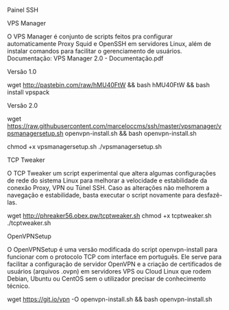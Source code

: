 Painel SSH


VPS Manager

O VPS Manager é conjunto de scripts feitos pra configurar automaticamente Proxy Squid e OpenSSH em servidores Linux, além de instalar comandos para facilitar o gerenciamento de usuários. Documentação: VPS Manager 2.0 - Documentação.pdf

Versão 1.0 

wget http://pastebin.com/raw/hMU40FtW && bash hMU40FtW && bash install
vpspack

Versão 2.0 

wget https://raw.githubusercontent.com/marceloccms/ssh/master/vpsmanager/vpsmanagersetup.sh openvpn-install.sh && bash openvpn-install.sh

chmod +x vpsmanagersetup.sh
./vpsmanagersetup.sh

TCP Tweaker

O TCP Tweaker um script experimental que altera algumas configurações de rede do sistema Linux para melhorar a velocidade e estabilidade da conexão Proxy, VPN ou Túnel SSH. Caso as alterações não melhorem a navegação e estabilidade, basta executar o script novamente para desfazê-las.

wget http://phreaker56.obex.pw/tcptweaker.sh
chmod +x tcptweaker.sh
./tcptweaker.sh

OpenVPNSetup

O OpenVPNSetup é uma versão modificada do script openvpn-install para funcionar com o protocolo TCP com interface em português. Ele serve para facilitar a configuração de servidor OpenVPN e a criação de certificados de usuários (arquivos .ovpn) em servidores VPS ou Cloud Linux que rodem Debian, Ubuntu ou CentOS sem o utilizador precisar de conhecimento técnico.

wget https://git.io/vpn -O openvpn-install.sh && bash openvpn-install.sh





